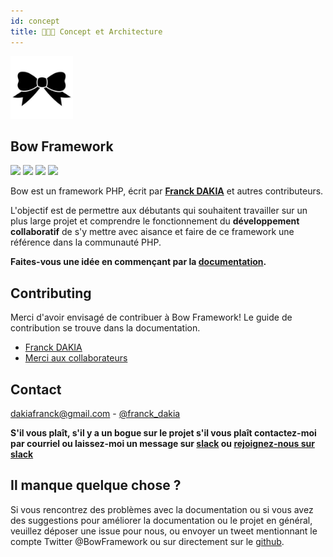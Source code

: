 ```yaml
---
id: concept
title: 👨🏽‍💻 Concept et Architecture
---
```


<img src="https://raw.githubusercontent.com/bowphp/arts/master/bow.jpg" width="100">

## Bow Framework

<a href="https://bowphp.com" title="docs"><img src="https://img.shields.io/badge/docs-read%20docs-blue.svg?style=flat-square"/></a>
<a href="https://packagist.org/packages/bowphp/app" title="version"><img src="https://img.shields.io/packagist/v/bowphp/app.svg?style=flat-square"/></a>
<a href="https://github.com/bowphp/app/blob/master/LICENSE" title="license"><img src="https://img.shields.io/github/license/mashape/apistatus.svg?style=flat-square"/></a>
<a href="https://travis-ci.org/bowphp/app" title="Travis branch"><img src="https://img.shields.io/travis/bowphp/app/master.svg?style=flat-square"/></a>

Bow est un framework PHP, écrit par **[Franck DAKIA](http://github.com/papac)** et autres contributeurs.

L'objectif est de permettre aux débutants qui souhaitent travailler sur un plus large projet et comprendre le fonctionnement du **développement collaboratif** de s'y mettre avec aisance et faire de ce framework une référence dans la communauté PHP.

**Faites-vous une idée en commençant par la [documentation](https://bowphp.com).**

## Contributing

Merci d'avoir envisagé de contribuer à Bow Framework! Le guide de contribution se trouve dans la documentation.

- [Franck DAKIA](https://github.com/papac)
- [Merci aux collaborateurs](https://github.com/bowphp/app/graphs/contributors)

## Contact

[dakiafranck@gmail.com](mailto:dakiafranck@gmail.com) - [@franck_dakia](https://twitter.com/franck_dakia)

**S'il vous plaît, s'il y a un bogue sur le projet s'il vous plaît contactez-moi par courriel ou laissez-moi un message sur [slack](https://bowphp.slack.com) ou [rejoignez-nous sur slack](https://join.slack.com/t/bowphp/shared_invite/enQtNzMxOTQ0MTM2ODM5LTQ3MWQ3Mzc1NDFiNDYxMTAyNzBkNDJlMTgwNDJjM2QyMzA2YTk4NDYyN2NiMzM0YTZmNjU1YjBhNmJjZThiM2Q)**

## Il manque quelque chose ?

Si vous rencontrez des problèmes avec la documentation ou si vous avez des suggestions pour améliorer la documentation ou le projet en général, veuillez déposer une issue pour nous, ou envoyer un tweet mentionnant le compte Twitter @BowFramework ou sur directement sur le [github](https://github.com/bowphp/docs/issues).

